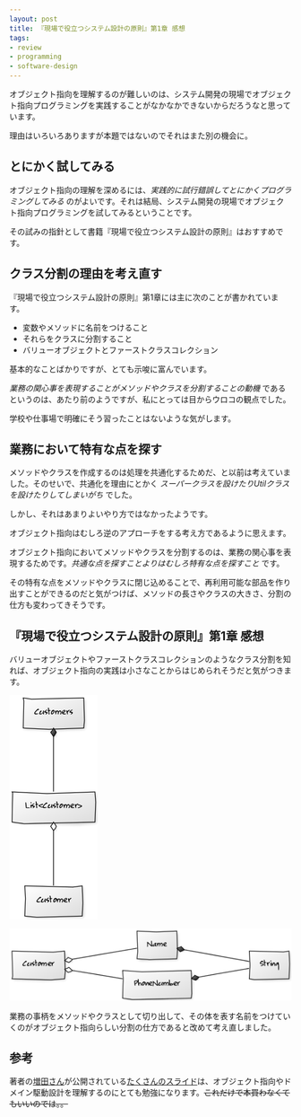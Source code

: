 ```yaml
---
layout: post
title: 『現場で役立つシステム設計の原則』第1章 感想
tags: 
- review
- programming
- software-design
---
```


オブジェクト指向を理解するのが難しいのは、システム開発の現場でオブジェクト指向プログラミングを実践することがなかなかできないからだろうなと思っています。

理由はいろいろありますが本題ではないのでそれはまた別の機会に。

とにかく試してみる
----

オブジェクト指向の理解を深めるには、*実践的に試行錯誤してとにかくプログラミングしてみる* のがよいです。それは結局、システム開発の現場でオブジェクト指向プログラミングを試してみるということです。

その試みの指針として書籍『現場で役立つシステム設計の原則』はおすすめです。

クラス分割の理由を考え直す
----

『現場で役立つシステム設計の原則』第1章には主に次のことが書かれています。

- 変数やメソッドに名前をつけること
- それらをクラスに分割すること
- バリューオブジェクトとファーストクラスコレクション

基本的なことばかりですが、とても示唆に富んでいます。

*業務の関心事を表現することがメソッドやクラスを分割することの動機* であるというのは、あたり前のようですが、私にとっては目からウロコの観点でした。

学校や仕事場で明確にそう習ったことはないような気がします。

業務において特有な点を探す
----

メソッドやクラスを作成するのは処理を共通化するためだ、と以前は考えていました。そのせいで、共通化を理由にとかく *スーパークラスを設けたりUtilクラスを設けたりしてしまいがち* でした。

しかし、それはあまりよいやり方ではなかったようです。

オブジェクト指向はむしろ逆のアプローチをする考え方であるように思えます。

オブジェクト指向においてメソッドやクラスを分割するのは、業務の関心事を表現するためです。*共通な点を探すことよりはむしろ特有な点を探すこと* です。

その特有な点をメソッドやクラスに閉じ込めることで、再利用可能な部品を作り出すことができるのだと気がつけば、メソッドの長さやクラスの大きさ、分割の仕方も変わってきそうです。

『現場で役立つシステム設計の原則』第1章 感想
----

バリューオブジェクトやファーストクラスコレクションのようなクラス分割を知れば、オブジェクト指向の実践は小さなことからはじめられそうだと気がつきます。

![ファーストクラスコレクション](../images/posts/2018-03-09/class-diagram__first-class-collection.png)

![バリューオブジェクト](../images/posts/2018-03-09/class-diagram__value-object.png)

業務の事柄をメソッドやクラスとして切り出して、その体を表す名前をつけていくのがオブジェクト指向らしい分割の仕方であると改めて考え直しました。

参考
----

著者の[増田さん](https://twitter.com/masuda220)が公開されている[たくさんのスライド](https://www.slideshare.net/masuda220/presentations)は、オブジェクト指向やドメイン駆動設計を理解するのにとても勉強になります。~~これだけで本買わなくてもいいのでは。。~~
